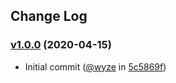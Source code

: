 ## Change Log

### [v1.0.0](https://github.com/wyze/conditional_bisect/releases/tag/v1.0.0) (2020-04-15)

* Initial commit ([@wyze](https://github.com/wyze) in [5c5869f](https://github.com/wyze/conditional_bisect/commit/5c5869f))
